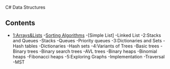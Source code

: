 C# Data Structures 
## Contents
- [1:Arrays&Lists](Arrays%20And%20Lists)
  -[Sorting Algorithms](Arrays%20And%20Lists/Soritng_Algorithms)
  -[Simple List]
  -Linked List
-2:Stacks and Queues
  -Stacks
  -Queues
  -Priority queues
-3:Dictionaries and Sets
  -Hash tables
  -Dictionaries
  -Hash sets
-4:Variants of Trees
  -Basic trees
  -Binary trees
  -Binary search trees
  -AVL trees
  -Binary heaps
  -Binomial heaps
  -Fibonacci heaps
-5:Exploring Graphs
  -Implementation
  -Traversal
  -MST
